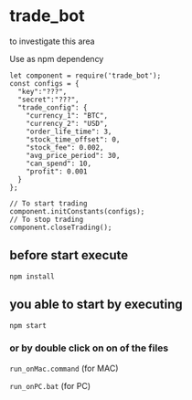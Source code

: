 # trade_bot
to investigate this area

Use as npm dependency
```
let component = require('trade_bot');
const configs = {
  "key":"???",
  "secret":"???",
  "trade_config": {
    "currency_1": "BTC",
    "currency_2": "USD",
    "order_life_time": 3,
    "stock_time_offset": 0,
    "stock_fee": 0.002,
    "avg_price_period": 30,
    "can_spend": 10,
    "profit": 0.001
  }
};

// To start trading
component.initConstants(configs);
// To stop trading
component.closeTrading();
```

## before start execute
`npm install`

## you able to start by executing
`npm start`

### or by double click on on of the files
`run_onMac.command` (for MAC)

`run_onPC.bat`     (for PC)